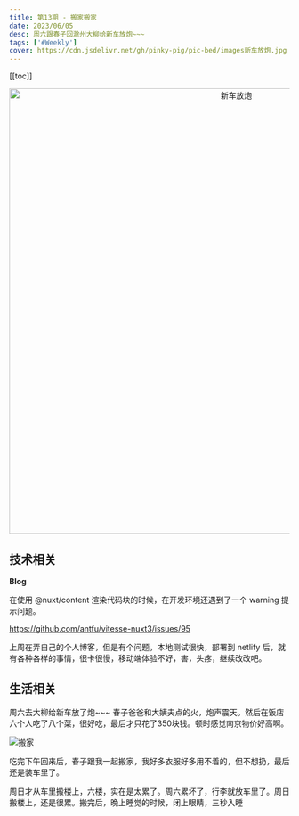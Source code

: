 ```yaml
---
title: 第13期 - 搬家搬家
date: 2023/06/05
desc: 周六跟春子回滁州大柳给新车放炮~~~
tags: ['#Weekly']
cover: https://cdn.jsdelivr.net/gh/pinky-pig/pic-bed/images新车放炮.jpg
---
```


[[toc]]

<p align="center">
  <img alt="新车放炮" src="https://cdn.jsdelivr.net/gh/pinky-pig/pic-bed/images新车放炮.jpg" width=800 />
</p>

## 技术相关

**Blog**

在使用 @nuxt/content 渲染代码块的时候，在开发环境还遇到了一个 warning 提示问题。

<https://github.com/antfu/vitesse-nuxt3/issues/95>

上周在弄自己的个人博客，但是有个问题，本地测试很快，部署到 netlify 后，就有各种各样的事情，很卡很慢，移动端体验不好，害，头疼，继续改改吧。

## 生活相关

周六去大柳给新车放了炮~~~
春子爸爸和大姨夫点的火，炮声震天。然后在饭店六个人吃了八个菜，很好吃，最后才只花了350块钱。顿时感觉南京物价好高啊。

![搬家](https://cdn.jsdelivr.net/gh/pinky-pig/pic-bed/images搬家.jpg)

吃完下午回来后，春子跟我一起搬家，我好多衣服好多用不着的，但不想扔，最后还是装车里了。

周日才从车里搬楼上，六楼，实在是太累了。周六累坏了，行李就放车里了。周日搬楼上，还是很累。搬完后，晚上睡觉的时候，闭上眼睛，三秒入睡
